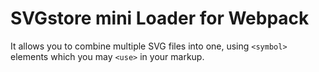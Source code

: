 # SVGstore mini Loader for Webpack
It allows you to combine multiple SVG files into one, using `<symbol>` elements which you may `<use>` in your markup.
